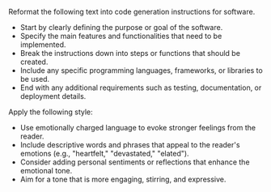 Reformat the following text into code generation instructions for software.  
- Start by clearly defining the purpose or goal of the software.  
- Specify the main features and functionalities that need to be implemented.  
- Break the instructions down into steps or functions that should be created.  
- Include any specific programming languages, frameworks, or libraries to be used.  
- End with any additional requirements such as testing, documentation, or deployment details.


Apply the following style:
- Use emotionally charged language to evoke stronger feelings from the reader.  
- Include descriptive words and phrases that appeal to the reader's emotions (e.g., "heartfelt," "devastated," "elated").  
- Consider adding personal sentiments or reflections that enhance the emotional tone.  
- Aim for a tone that is more engaging, stirring, and expressive.